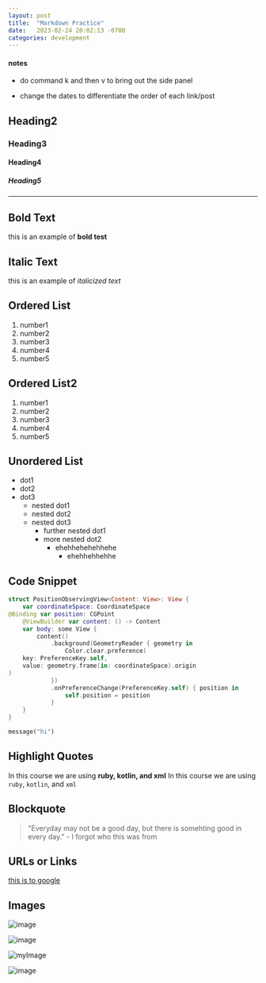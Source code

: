 ```yaml
---
layout: post
title:  "Markdown Practice"
date:   2023-02-24 20:02:13 -0700
categories: development
---
```

#### notes

- do command k and then v to bring out the side panel

- change the dates to differentiate the order of each link/post

## Heading2

### Heading3

#### Heading4

##### Heading5

---

## Bold Text

this is an example of **bold test**

## Italic Text

this is an example of *italicized text*

## Ordered List

1. number1
2. number2
3. number3
4. number4
5. number5

## Ordered List2

1. number1
1. number2
1. number3
1. number4
1. number5

## Unordered List

- dot1
- dot2
- dot3
  - nested dot1
  - nested dot2
  - nested dot3
    - further nested dot1
    - more nested dot2
      - ehehhehehehhehe
        - ehehhehhehhe

## Code Snippet

```swift
struct PositionObservingView<Content: View>: View {
    var coordinateSpace: CoordinateSpace
@Binding var position: CGPoint
    @ViewBuilder var content: () -> Content
    var body: some View {
        content()
            .background(GeometryReader { geometry in
                Color.clear.preference(
    key: PreferenceKey.self,
    value: geometry.frame(in: coordinateSpace).origin
)
            })
            .onPreferenceChange(PreferenceKey.self) { position in
                self.position = position
            }
    }
}
```

```python
message("hi")
```


## Highlight Quotes

In this course we are using **ruby, kotlin, and xml**
In this course we are using `ruby`, `kotlin`, and `xml`

## Blockquote

> "Everyday may not be a good day, but there is somehting good in every day." - I forgot who this was from

## URLs or Links

[this is to google](https://www.google.com)

## Images

![image](https://cdn.dribbble.com/userupload/4919568/file/original-eaa04ea5bc3179536d7afc2b3c8102da.jpg?compress=1&resize=1024x768)

![image](https://cdn.dribbble.com/userupload/4917945/file/original-78179204be3fc54cc9602dc4ee95d709.gif)

![myImage](https://res.cloudinary.com/dgwjrp9pb/image/upload/v1677304477/original-78179204be3fc54cc9602dc4ee95d709_cjwz2y.gif)

![image](https://cdn.dribbble.com/userupload/4912869/file/original-a18f86eb57729147de3d03026e52b4f0.png?compress=1&resize=1024x768)